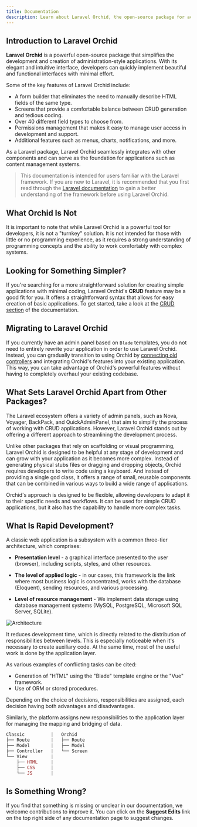 ```yaml
---
title: Documentation
description: Learn about Laravel Orchid, the open-source package for accelerating the development of administration-style applications. Explore the documentation for features like permission management, notifications, attachments, form builder, charts, configuration, controllers, custom templates, display elements, form elements, Eloquent filters, global search with Scout, layers for grouping, and using icons and SVG icons in your project.
---
```


## Introduction to Laravel Orchid

**Laravel Orchid** is a powerful open-source package that simplifies the development and creation of administration-style applications. With its elegant and intuitive interface, developers can quickly implement beautiful and functional interfaces with minimal effort.


Some of the key features of Laravel Orchid include:

- A form builder that eliminates the need to manually describe HTML fields of the same type.
- Screens that provide a comfortable balance between CRUD generation and tedious coding.
- Over 40 different field types to choose from.
- Permissions management that makes it easy to manage user access in development and support.
- Additional features such as menus, charts, notifications, and more.


As a Laravel package, Laravel Orchid seamlessly integrates with other components and can serve as the foundation for applications such as content management systems.


> This documentation is intended for users familiar with the Laravel framework. If you are new to Laravel, it is recommended that you first read through the [Laravel documentation](https://laravel.com/docs/) to gain a better understanding of the framework before using Laravel Orchid.


## What Orchid Is Not

It is important to note that while Laravel Orchid is a powerful tool for developers, it is not a "turnkey" solution. It is not intended for those with little or no programming experience, as it requires a strong understanding of programming concepts and the ability to work comfortably with complex systems.

## Looking for Something Simpler?


If you're searching for a more straightforward solution for creating simple applications with minimal coding, Laravel Orchid's **CRUD** feature may be a good fit for you. It offers a straightforward syntax that allows for easy creation of basic applications. To get started, take a look at the [CRUD section](https://orchid.software/en/docs/packages/crud/#introduction) of the documentation.


## Migrating to Laravel Orchid

If you currently have an admin panel based on `Blade` templates, you do not need to entirely rewrite your application in order to use Laravel Orchid. Instead, you can gradually transition to using Orchid by [connecting old controllers](https://orchid.software/en/docs/controllers) and integrating Orchid's features into your existing application. This way, you can take advantage of Orchid's powerful features without having to completely overhaul your existing codebase.


## What Sets Laravel Orchid Apart from Other Packages?

The Laravel ecosystem offers a variety of admin panels, such as Nova, Voyager, BackPack, and QuickAdminPanel, that aim to simplify the process of working with CRUD applications. However, Laravel Orchid stands out by offering a different approach to streamlining the development process.

Unlike other packages that rely on scaffolding or visual programming, Laravel Orchid is designed to be helpful at any stage of development and can grow with your application as it becomes more complex. Instead of generating physical stubs files or dragging and dropping objects, Orchid requires developers to write code using a keyboard. And instead of providing a single god class, it offers a range of small, reusable components that can be combined in various ways to build a wide range of applications.

Orchid's approach is designed to be flexible, allowing developers to adapt it to their specific needs and workflows. It can be used for simple CRUD applications, but it also has the capability to handle more complex tasks. 


## What Is Rapid Development?

A classic web application is a subsystem with a common three-tier architecture, which comprises:

- **Presentation level** - a graphical interface presented to the user (browser), including scripts, styles, and other resources.

- **The level of applied logic** - in our cases, this framework is the link where most business logic is concentrated, works with the database (Eloquent), sending resources, and various processing.

- **Level of resource management** - We implement data storage using database management systems (MySQL, PostgreSQL, Microsoft SQL Server, SQLite).

 
![Architecture](/img/scheme/architecture.jpg)

It reduces development time, which is directly related to the distribution of responsibilities between levels. This is especially noticeable when it's necessary to create auxiliary code. At the same time, most of the useful work is done by the application layer.

As various examples of conflicting tasks can be cited:
- Generation of "HTML" using the "Blade" template engine or the "Vue" framework.
- Use of ORM or stored procedures.

Depending on the choice of decisions, responsibilities are assigned, each decision having both advantages and disadvantages.

Similarly, the platform assigns new responsibilities to the application layer for managing the mapping and bridging of data.

```php
Classic          |   Orchid
├── Route        |   ├── Route   
├── Model        |   ├── Model 
├── Controller   |   └── Screen
└── View         |
    ├── HTML     |
    ├── CSS      |
    └── JS       |
```



## Is Something Wrong?

If you find that something is missing or unclear in our documentation, we welcome contributions to improve it. You can click on the **Suggest Edits** link on the top right side of any documentation page to suggest changes.

